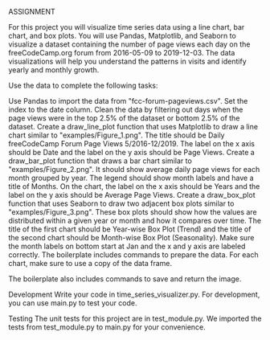 
ASSIGNMENT

For this project you will visualize time series data using a line chart, bar chart, and box plots. You will use Pandas, Matplotlib, and Seaborn to visualize a dataset containing the number of page views each day on the freeCodeCamp.org forum from 2016-05-09 to 2019-12-03. The data visualizations will help you understand the patterns in visits and identify yearly and monthly growth.

Use the data to complete the following tasks:

Use Pandas to import the data from "fcc-forum-pageviews.csv". Set the index to the date column.
Clean the data by filtering out days when the page views were in the top 2.5% of the dataset or bottom 2.5% of the dataset.
Create a draw_line_plot function that uses Matplotlib to draw a line chart similar to "examples/Figure_1.png". The title should be Daily freeCodeCamp Forum Page Views 5/2016-12/2019. The label on the x axis should be Date and the label on the y axis should be Page Views.
Create a draw_bar_plot function that draws a bar chart similar to "examples/Figure_2.png". It should show average daily page views for each month grouped by year. The legend should show month labels and have a title of Months. On the chart, the label on the x axis should be Years and the label on the y axis should be Average Page Views.
Create a draw_box_plot function that uses Seaborn to draw two adjacent box plots similar to "examples/Figure_3.png". These box plots should show how the values are distributed within a given year or month and how it compares over time. The title of the first chart should be Year-wise Box Plot (Trend) and the title of the second chart should be Month-wise Box Plot (Seasonality). Make sure the month labels on bottom start at Jan and the x and y axis are labeled correctly. The boilerplate includes commands to prepare the data.
For each chart, make sure to use a copy of the data frame.

The boilerplate also includes commands to save and return the image.

Development
Write your code in time_series_visualizer.py. For development, you can use main.py to test your code.

Testing
The unit tests for this project are in test_module.py. We imported the tests from test_module.py to main.py for your convenience.